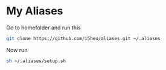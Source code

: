 # My Aliases

Go to homefolder and run this
```bash
git clone https://github.com/i5heu/aliases.git ~/.aliases
```
Now run 
```bash
sh ~/.aliases/setup.sh
```
